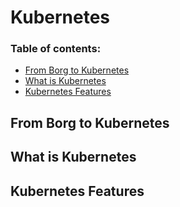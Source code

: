 # Kubernetes

### Table of contents:
- [From Borg to Kubernetes](#from-borg-to-kubernetes)
- [What is Kubernetes](#what-is-kubernetes)
- [Kubernetes Features](#kubernetes-features)

## From Borg to Kubernetes



## What is Kubernetes


## Kubernetes Features
